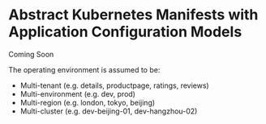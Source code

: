 # Abstract Kubernetes Manifests with Application Configuration Models

Coming Soon

The operating environment is assumed to be:

+ Multi-tenant (e.g. details, productpage, ratings, reviews)
+ Multi-environment (e.g. dev, prod)
+ Multi-region (e.g. london, tokyo, beijing)
+ Multi-cluster (e.g. dev-beijing-01, dev-hangzhou-02)
